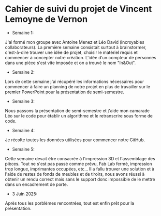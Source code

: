 # Cahier de suivi du projet de Vincent Lemoyne de Vernon

* Semaine 1:

J'ai formé mon groupe avec Antoine Menez et Léo David (incroyables collaborateurs). La première semaine consistait surtout à brainstormer, c'est-à-dire trouver une idée de projet, choisir le matériel requis et commencer à concepter notre création. L'idée d'un compteur de personnes dans une pièce s'est vite imposée et on a trouvé le nom "In&Out".

* Semaine 2:

Lors de cette semaine j'ai récupéré les informations nécessaires pour commencer à faire un planning de notre projet en plus de travailler sur le premier PowerPoint pour la présentation de semi-semestre.

* Semaine 3:

Nous passons la présentation de semi-semestre et j'aide mon camarade Léo sur le code pour établir un algorithme et le retranscrire sous forme de code.

* Semaine 4:

Je récolte toutes les données utilisées pour commencer notre GitHub.

* Semaine 5:

Cette semaine devait être consacrée à l'impression 3D et l'assemblage des pièces. Tout ne s'est pas passé comme prévu, Fab Lab fermé, impression trop longue, imprimantes occupées, etc... Il a fallu trouver une solution et à l'aide de restes de fonds de meubles et de tiroirs, nous avons réussi à obtenir un rendu correct mais sans le support donc impossible de le mettre dans un encadrement de porte.

* 3 Juin 2025:

Après tous les porblèmes rencontrées, tout est enfin prêt pour la présentation.
